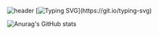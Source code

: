 ![header](https://capsule-render.vercel.app/api?type=waving&color=468a26&text=&animation=twinkling&height=90)
[![Typing SVG](https://readme-typing-svg.demolab.com?font=Alkatra&weight=500&size=45&duration=3500&pause=3&color=468a26&center=false&vCenter=false&multiline=true&repeat=true&width=1000&height=100&lines=Welcome+to+Kyungju's+GitHub!)](https://git.io/typing-svg)

![Anurag's GitHub stats](https://github-readme-stats.vercel.app/api?username=gaeaeg&show_icons=true&theme=shadow_green)
